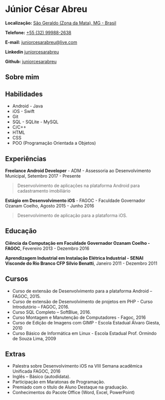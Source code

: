 # Júnior César Abreu

**Localização:** [São Geraldo (Zona da Mata), MG - Brasil](https://goo.gl/maps/cNHp5a6p3e12)

**Telefone:** [+55 (32) 99988-2638](tel:+55(32)99988-2638)

**E-mail:** <juniorcesarabreu@live.com>

**Linkedin** [juniorcesarabreu](https://www.linkedin.com/in/juniorcesarabreu/)

**Github:** [juniorcesarabreu](https://github.com/juniorcesarabreu)


## Sobre mim



## Habilidades

* Android - Java
* iOS - Swift
* Git
* SQL - SQLite - MySQL
* C/C++
* HTML
* CSS
* POO (Programação Orientada a Objetos)

## Experiências

**Freelance Android Developer** - ADM - Assessoria ao Desenvolvimento Municipal, Setembro 2017 - Presente

>Desenvolvimento de aplicações na plataforma Android para cadastramento imobiliário

**Estágio em Desenvolvimento iOS** - FAGOC - Faculdade Governador Ozanam Coelho, Agosto 2015 - Junho 2016

>Desenvolvimento de aplicação para a plataforma iOS.

## Educação

**Ciência da Computação em Faculdade Governador Ozanam Coelho - FAGOC**, Fevereiro 2013 - Dezembro 2016 

**Aprendizagem Industrial em Instalação Elétrica Industrial  - SENAI Visconde do Rio Branco CFP Silvio Benatti**, Janeiro 2011 - Dezembro 2011 

## Cursos

* Curso de extensão de Desenvolvimento para a plataforma Android – FAGOC, 2015.
* Curso de extensão de Desenvolvimento de projetos em PHP - Curso Introdutório – FAGOC, 2016.
* Curso SQL Completo – SoftBlue, 2016.
* Curso Montagem e Manutenção de Computadores - Fagoc, 2016
* Curso de Edição de Imagens com GIMP - Escola Estadual Álvaro Giesta, 2010
* Curso Básico de Informática em Linux - Escola Estadual Prof. Ormindo de Souza Lima, 2009

## Extras

* Palestra sobre Desenvolvimento iOS na VIII Semana acadêmica Unificada FAGOC, 2016
* Inglês – Básico (autodidata).
* Participação em Maratonas de Programação.
* Premiado com o título de Aluno Destaque na graduação.
* Conhecimentos do Pacote Office (Word, Excel, PowerPoint)
